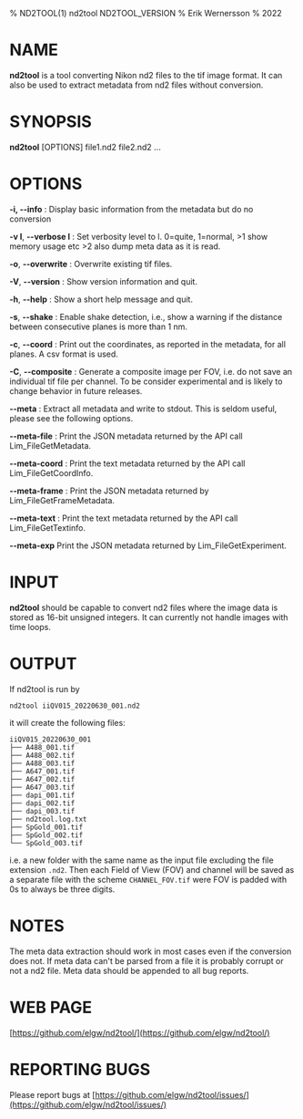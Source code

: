 % ND2TOOL(1) nd2tool ND2TOOL_VERSION
% Erik Wernersson
% 2022

# NAME
**nd2tool** is a tool converting Nikon nd2 files to the tif image
format. It can also be used to extract metadata from nd2 files without
conversion.

# SYNOPSIS

**nd2tool** [OPTIONS] file1.nd2 file2.nd2 ...

# OPTIONS
**-i, \--info**
: Display basic information from the metadata but do no conversion

**-v l**, **\--verbose l**
: Set verbosity level to l. 0=quite, 1=normal, >1 show memory usage
  etc >2 also dump meta data as it is read.

**-o**, **\--overwrite**
: Overwrite existing tif files.

**-V**, **\--version**
: Show version information and quit.

**-h**, **\--help**
: Show a short help message and quit.

**-s**, **--shake**
: Enable shake detection, i.e., show a warning if the distance between
  consecutive planes is more than 1 nm.

**-c**, **--coord**
: Print out the coordinates, as reported in the metadata, for all
  planes. A csv format is used.

**-C**, **--composite**
: Generate a composite image per FOV, i.e. do not save an individual
  tif file per channel. To be consider experimental and is likely to
  change behavior in future releases.

**\--meta**
: Extract all metadata and write to stdout. This is seldom useful,
  please see the following options.

**\--meta-file**
: Print the JSON metadata returned by the API call Lim_FileGetMetadata.

**\--meta-coord**
: Print the text metadata returned by the API call Lim_FileGetCoordInfo.

**\--meta-frame**
: Print the JSON metadata returned by Lim_FileGetFrameMetadata.

**\--meta-text**
: Print the text metadata returned by the API call Lim_FileGetTextinfo.

**\--meta-exp**
Print the JSON metadata returned by Lim_FileGetExperiment.

# INPUT
**nd2tool** should be capable to convert nd2 files where the image
data is stored as 16-bit unsigned integers. It can currently not
handle images with time loops.

# OUTPUT
If nd2tool is run by

``` shell
nd2tool iiQV015_20220630_001.nd2
```

it will create the following files:

``` shell
iiQV015_20220630_001
├── A488_001.tif
├── A488_002.tif
├── A488_003.tif
├── A647_001.tif
├── A647_002.tif
├── A647_003.tif
├── dapi_001.tif
├── dapi_002.tif
├── dapi_003.tif
├── nd2tool.log.txt
├── SpGold_001.tif
├── SpGold_002.tif
└── SpGold_003.tif
```
i.e. a new folder with the same name as the input file excluding the file
extension `.nd2`. Then each Field of View (FOV) and channel will be saved as a
separate file with the scheme `CHANNEL_FOV.tif` were FOV is padded with 0s to
always be three digits.


# NOTES
The meta data extraction should work in most cases even if the
conversion does not. If meta data can't be parsed from a file it is
probably corrupt or not a nd2 file. Meta data should be appended to
all bug reports.


# WEB PAGE
[https://github.com/elgw/nd2tool/](https://github.com/elgw/nd2tool/)

# REPORTING BUGS
Please report bugs at
[https://github.com/elgw/nd2tool/issues/](https://github.com/elgw/nd2tool/issues/)
